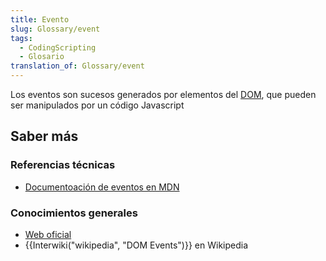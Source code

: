 ```yaml
---
title: Evento
slug: Glossary/event
tags:
  - CodingScripting
  - Glosario
translation_of: Glossary/event
---
```

Los eventos son sucesos generados por elementos del [DOM](/en-US/docs/Glossary/DOM), que pueden ser manipulados por un código Javascript

## Saber más

### Referencias técnicas

- [Documentoación de eventos en MDN](/es/docs/Web/API/Event)

### Conocimientos generales

- [Web oficial](https://www.w3.org/TR/DOM-Level-2-Events/events.html)
- {{Interwiki("wikipedia", "DOM Events")}} en Wikipedia
